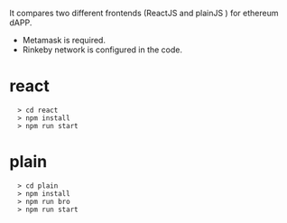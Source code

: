 It compares two different frontends (ReactJS and plainJS ) for ethereum dAPP.

* Metamask is required.
* Rinkeby network is configured in the code.

# react
```
  > cd react
  > npm install
  > npm run start
```

# plain
```
  > cd plain
  > npm install
  > npm run bro
  > npm run start
```
